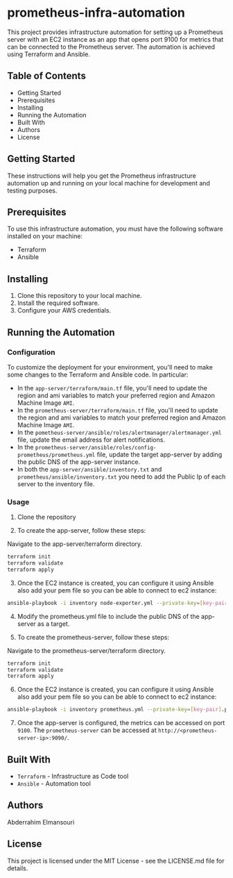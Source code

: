 # prometheus-infra-automation

This project provides infrastructure automation for setting up a Prometheus server with an EC2 instance as an app that opens port 9100 for metrics that can be connected to the Prometheus server. The automation is achieved using Terraform and Ansible.

## Table of Contents

* Getting Started
* Prerequisites
* Installing
* Running the Automation
* Built With
* Authors
* License

## Getting Started

These instructions will help you get the Prometheus infrastructure automation up and running on your local machine for development and testing purposes.

## Prerequisites

To use this infrastructure automation, you must have the following software installed on your machine:

* Terraform
* Ansible

## Installing
1. Clone this repository to your local machine.
2. Install the required software.
3. Configure your AWS credentials.

## Running the Automation 

### Configuration

To customize the deployment for your environment, you'll need to make some changes to the Terraform and Ansible code. In particular:

* In the `app-server/terraform/main.tf` file, you'll need to update the region and ami variables to match your preferred region and Amazon Machine Image `AMI`.
* In the `prometheus-server/terraform/main.tf` file, you'll need to update the region and ami variables to match your preferred region and Amazon Machine Image `AMI`.
* In the `pometheus-server/ansible/roles/alertmanager/alertmanager.yml` file, update the email address for alert notifications.
* In the `prometheus-server/ansible/roles/config-prometheus/prometheus.yml` file, update the target app-server by adding the public DNS of the app-server instance.
* In both the `app-server/ansible/inventory.txt` and `prometheus/ansible/inventory.txt` you need to add the Public Ip of each server to the inventory file.

### Usage 

1. Clone the repository

2. To create the app-server, follow these steps:

Navigate to the app-server/terraform directory.

```bash
terraform init 
terraform validate 
terraform apply 
```

3. Once the EC2 instance is created, you can configure it using Ansible also add your pem file so you can be able to connect to ec2 instance:

```bash
ansible-playbook -i inventory node-exporter.yml --private-key=[key-pair].pem
```

4. Modify the prometheus.yml file to include the public DNS of the app-server as a target.

5. To create the prometheus-server, follow these steps:

Navigate to the prometheus-server/terraform directory.

```bash
terraform init 
terraform validate 
terraform apply 
```

6. Once the EC2 instance is created, you can configure it using Ansible also add your pem file so you can be able to connect to ec2 instance:

```bash
ansible-playbook -i inventory prometheus.yml --private-key=[key-pair].pem
```

7. Once the app-server is configured, the metrics can be accessed on port `9100`. The `prometheus-server` can be accessed at `http://<prometheus-server-ip>:9090/`.

## Built With

* `Terraform` - Infrastructure as Code tool
* `Ansible` - Automation tool

## Authors

Abderrahim Elmansouri

## License

This project is licensed under the MIT License - see the LICENSE.md file for details.
